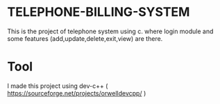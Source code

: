 # TELEPHONE-BILLING-SYSTEM
  This is the project of telephone system using c.
  where login module and some features (add,update,delete,exit,view) are there.

# Tool
  I made this project using dev-c++ ( https://sourceforge.net/projects/orwelldevcpp/ )
